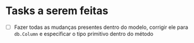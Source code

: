 # Tasks a serem feitas 
- [ ] Fazer todas as mudanças presentes dentro do modelo, corrigir ele para `db.Column` e especificar o tipo primitivo dentro do método

